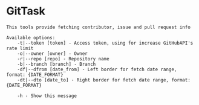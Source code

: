 # GitTask
    This tools provide fetching contributor, issue and pull request info
    
    Available options:
        -t|--token [token] - Access token, using for increase GitHubAPI's rate limit
        -o|--owner [owner] - Owner
        -r|--repo [repo] - Repository name
        -b|--branch [branch] - Branch
        -df|--dfrom [date_from] - Left border for fetch date range, format: {DATE_FORMAT}
        -dt|--dto [date_to] - Right border for fetch date range, format: {DATE_FORMAT}
        
        -h - Show this message
